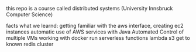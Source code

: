 this repo is a course called distributed systems (University Innsbruck Computer Science)

facts what we learnd:
getting familiar with the aws interface, creating ec2 instances
automatic use of AWS services with Java
Automated Control of multiple VMs
working with docker
run serverless functions
lambda
s3
get to known redis cluster
